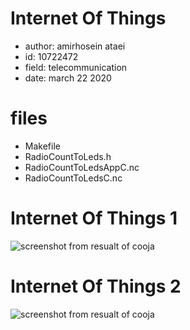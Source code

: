 # Internet Of Things

- author: amirhosein ataei
- id: 10722472
- field: telecommunication
- date: march 22 2020

# files

- Makefile
- RadioCountToLeds.h
- RadioCountToLedsAppC.nc
- RadioCountToLedsC.nc

# Internet Of Things 1
![screenshot from resualt of cooja](http://iotco.net/iothw1-1.png)

# Internet Of Things 2
![screenshot from resualt of cooja](http://iotco.net/iothw1-2.png)
